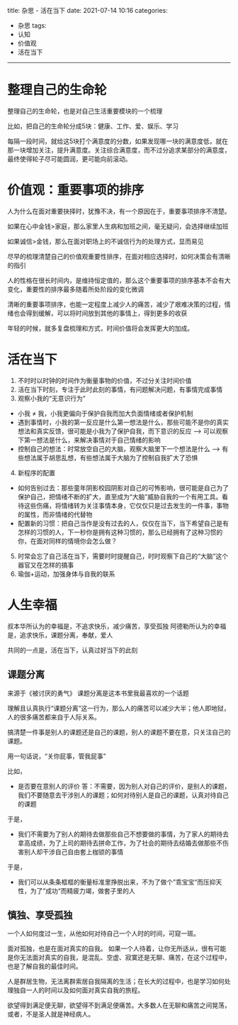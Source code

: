 title: 杂思 - 活在当下
date: 2021-07-14 10:16
categories:
- 杂思
tags:
- 认知
- 价值观
- 活在当下
---

# 整理自己的生命轮
整理自己的生命轮，也是对自己生活重要模块的一个梳理

比如，把自己的生命轮分成5块：健康、工作、爱、娱乐、学习

每隔一段时间，就给这5块打个满意度的分数，如果发现哪一块的满意度低，就在那一块增加关注，提升满意度。关注综合满意度，而不过分追求某部分的满意度，最终使得轮子尽可能圆润，更可能向前滚动。

# 价值观：重要事项的排序

人为什么在面对重要抉择时，犹豫不决，有一个原因在于，重要事项排序不清楚。

如果在心中金钱>家庭，那么家里人生病和加班之间，毫无疑问，会选择继续加班

如果诚信>金钱，那么在面对职场上的不诚信行为的处理方式，显而易见

尽早的梳理清楚自己的价值观重要性排序，在面对相应选择时，如何决策会有清晰的指引

人的性格在很长时间内，是维持恒定值的，那么这个重要事项的排序基本不会有大变化，重要性的排序最多随着所处阶段的变化微调

清晰的重要事项排序，也能一定程度上减少人的痛苦，减少了艰难决策的过程，情绪也会得到缓解，可以将时间放到其他的事情上，得到更多的收获

年轻的时候，就多复盘梳理和方式，时间价值将会发挥更大的加成。


# 活在当下
1. 不时时以时钟的时间作为衡量事物的价值，不过分关注时间价值
2. 活在当下时刻，专注于此时此刻的事情，有问题解决问题，有事情完成事情
3. 观察小我的“无意识行为”
  - 小我 ≠ 我，小我更偏向于保护自我而加大负面情绪或者保护机制
  - 遇到事情时，小我的第一反应是什么第一想法是什么，那些可能不是你的真实想法和真实反馈，很可能是小我为了保护自我，而下意识的反应  --> 可以观察下第一想法是什么，来解决事情对于自己情绪的影响
  - 控制自己的想法：时常放空自己的大脑，观察大脑里下一个想法是什么  --> 有些想法属于胡思乱想，有些想法属于大脑为了控制自我扩大了恐惧
4. 新程序的配置
  - 如何告别过去：那些童年阴影校园阴影对自己的可怖影响，很可能是自己为了保护自己，把情绪不断的扩大，直至成为“大脑”威胁自我的一个有用工具。看待这些伤痛，将情绪转为关注事情本身，它仅仅只是过去发生的一件事，事物的属性，而非情绪的代替物
  - 配置新的习惯：把自己当作是没有过去的人，仅仅在当下，当下希望自己是有怎样的习惯的人，下一秒你是拥有这种习惯的，那么已经拥有了这种习惯的你，在面对同样的情境你会怎么做？

5. 时常会忘了自己活在当下，需要时时提醒自己，时时观察下自己的“大脑”这个器官又在怎样的搞事
6. 瑜伽+运动，加强身体与自我的联系

# 人生幸福
叔本华所认为的幸福是，不追求快乐，减少痛苦，享受孤独
阿德勒所认为的幸福是，追求快乐，课题分离，奉献，爱人

共同的一点是，活在当下，认真过好当下的此刻

## 课题分离
来源于《被讨厌的勇气》
课题分离是这本书里我最喜欢的一个话题

理解且认真执行“课题分离”这一行为，那么人的痛苦可以减少大半；他人即地狱，人的很多痛苦都来自于人际关系。

搞清楚一件事是别人的课题还是自己的课题，别人的课题不要在意，只关注自己的课题。

用一句话说，“关你屁事，管我屁事”

比如，
- 是否要在意别人的评价
答：不需要，因为别人对自己的评价，是别人的课题，我们不要随意去干涉别人的课题；如何对待别人是自己的课题，认真对待自己的课题

于是，
- 我们不需要为了别人的期待去做那些自己不想要做的事情，为了家人的期待去拿高成绩，为了上司的期待去拼命工作，为了社会的期待去结婚去做那些不伤害别人却干涉自己自由套上枷锁的事情

于是，
- 我们可以从条条框框的衡量标准里挣脱出来，不为了做个”乖宝宝“而压抑天性，为了”成功“而精疲力竭，做套子里的人


## 慎独、享受孤独
一个人如何度过一生，从他如何对待自己一个人时的时间，可窥一斑。

面对孤独，也是在面对真实的自我。
如果一个人待着，让你无所适从，很有可能是你无法面对真实的自我，是混乱、空虚、寂寞还是无聊、痛苦，在这个过程中，也是了解自我的最佳时间。

人是群居生物，无法离群索居自我隔离的生活；在长大的过程中，也是学习如何处理独自一人的时间以及如何面对真实自我的旅程。

欲望得到满足便无聊，欲望得不到满足便痛苦。大多数人在无聊和痛苦之间晃荡，或者，不是圣人就是神经病人。

